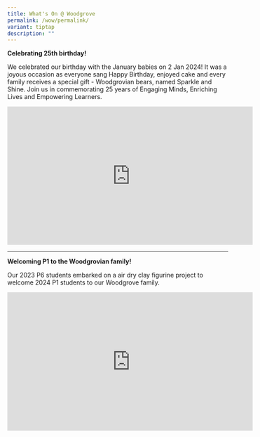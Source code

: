 ```yaml
---
title: What's On @ Woodgrove
permalink: /wow/permalink/
variant: tiptap
description: ""
---
```

<p><strong>Celebrating 25th birthday!</strong></p><p>We celebrated our birthday with the January babies on 2 Jan 2024! It was a joyous occasion as everyone sang Happy Birthday, enjoyed cake and every family receives a special gift - Woodgrovian bears, named Sparkle and Shine. Join us in commemorating 25 years of Engaging Minds, Enriching Lives and Empowering Learners.</p><div class="iframe-wrapper"><iframe height="315" width="560" allowfullscreen="true" frameborder="0" src="https://www.youtube.com/embed/OgQ-XUdOkH8?si=Nacfu2N8CTsvP0_l&amp;rel=0"></iframe></div><p></p><hr><p></p><p></p><p><strong>Welcoming P1 to the Woodgrovian family!</strong></p><p>Our 2023 P6 students embarked on a air dry clay figurine project to welcome 2024 P1 students to our Woodgrove family.</p><div class="iframe-wrapper"><iframe height="315" width="560" allowfullscreen="true" frameborder="0" src="https://www.youtube.com/embed/5Yy6mIBIGYM?si=y0WK2dBS4EolgeRx&amp;rel=0"></iframe></div><p></p><p></p>